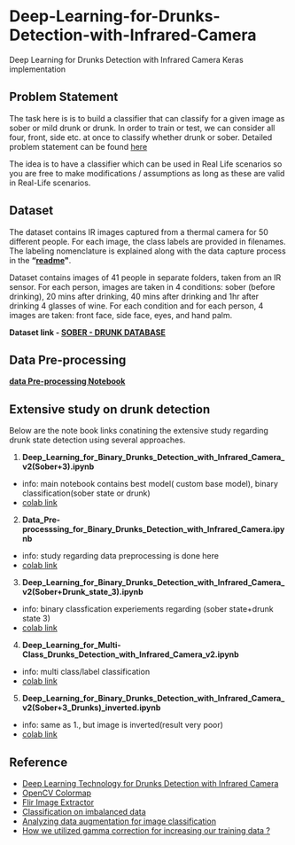 # Deep-Learning-for-Drunks-Detection-with-Infrared-Camera
Deep Learning for Drunks Detection with Infrared Camera Keras implementation


## **Problem Statement**

The task here is is to build a classifier that can classify for a given image as sober or mild drunk or drunk.  In order to train or test, we can consider all four, front, side etc. at once to classify whether drunk or sober. Detailed problem statement can be found [here](https://docs.google.com/document/d/1cFWjsTds1tODVCGt5Cg-ozIjxOQg3p6jWmyV1RcB4u4/edit)

The idea is to have a classifier which can be used in Real Life scenarios so you are free to make modifications / assumptions as long as these are valid in Real-Life scenarios.

## **Dataset**

The dataset contains IR images captured from a thermal camera for 50 different people. For each image, the class labels are provided in filenames. The labeling nomenclature is explained  along with the data capture process in the **“[readme](https://docs.google.com/document/d/1DqlKALYfs9uyE4kB-TXJ8tAN3tKjTu2JL_HXAoga-XY/edit)"**. 

Dataset contains images of 41 people in separate folders, taken from an IR sensor. For each person, images are taken in 4 conditions: sober (before drinking), 20 mins after drinking, 40 mins after drinking and 1hr after drinking 4 glasses of wine. For each condition and for each person, 4 images are taken: front face, side face, eyes, and hand palm.

**Dataset link - [SOBER  -  DRUNK   DATABASE](https://drive.google.com/drive/folders/1P1UG36IzvN0QVntn3t2atph215QU_sG1)**

## **Data Pre-processing**

**[data Pre-processing Notebook](https://colab.research.google.com/drive/1WDFH_bhImL9oo2-dK910kyuioMmVXKCt?usp=sharing)**

## **Extensive study on drunk detection**

Below are the note book links conatining the extensive study regarding drunk state detection using several approaches.

1. **Deep_Learning_for_Binary_Drunks_Detection_with_Infrared_Camera_v2(Sober+3).ipynb**
* info: main notebook contains best model( custom base model), binary classification(sober state or drunk)
* [colab link](https://colab.research.google.com/drive/1uNglSHg5TjJ884sgD3dYqpB-B2NQJECP?usp=sharing)

2. **Data_Pre-processsing_for_Binary_Drunks_Detection_with_Infrared_Camera.ipynb**
* info: study regarding data preprocessing is done here
* [colab link](https://colab.research.google.com/drive/1WDFH_bhImL9oo2-dK910kyuioMmVXKCt?usp=sharing)

3. **Deep_Learning_for_Binary_Drunks_Detection_with_Infrared_Camera_v2(Sober+Drunk_state_3).ipynb**
* info: binary classfication experiements regarding (sober state+drunk state 3)
* [colab link](https://colab.research.google.com/drive/1Luua0oK82Qd4XSx08n5NVQHCqf0LDhoW?usp=sharing)

4. **Deep_Learning_for_Multi-Class_Drunks_Detection_with_Infrared_Camera_v2.ipynb**
* info: multi class/label classification
* [colab link](https://colab.research.google.com/drive/1HhpXdmf9l0QtHBZDQpJFlQQS2sXsGY4l?usp=sharing)

5. **Deep_Learning_for_Binary_Drunks_Detection_with_Infrared_Camera_v2(Sober+3_Drunks)_inverted.ipynb**
* info: same as 1., but image is inverted(result very poor)
* [colab link](https://colab.research.google.com/drive/1kfk0dv-E1aW9Lautx7-MP-Non0W8KIrw?usp=sharing)


## **Reference**

* [Deep Learning Technology for Drunks Detection with Infrared Camera](https://ieeexplore.ieee.org/document/9165395)
* [OpenCV Colormap](https://docs.opencv.org/3.4/d3/d50/group__imgproc__colormap.html)
* [Flir Image Extractor](https://pypi.org/project/flirimageextractor/)
* [Classification on imbalanced data](https://www.tensorflow.org/tutorials/structured_data/imbalanced_data)
* [Analyzing data augmentation for image classification](https://towardsdatascience.com/analyzing-data-augmentation-for-image-classification-3ed30aa61411)
* [How we utilized gamma correction for increasing our training data ?](https://medium.com/giscle/how-we-utilized-gamma-correction-for-increasing-our-training-data-47c16a040adc)
